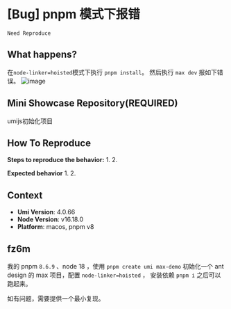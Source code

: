 # [Bug] pnpm 模式下报错

`Need Reproduce`

<!--
感谢您向我们反馈问题，为了高效的解决问题，我们期望你能提供以下信息：
-->

## What happens?

<!-- A clear and concise description of what the bug is. -->
<!-- 清晰的描述下遇到的问题。-->

在`node-linker=hoisted`模式下执行 `pnpm install`。
然后执行 `max dev` 报如下错误。
![image](https://github.com/umijs/umi/assets/14886044/6587cbe7-699d-4b1a-a5cb-81c3816d994d)

## Mini Showcase Repository(REQUIRED)

umijs初始化项目

<!-- 为节约大家的时间，无复现步骤的 ISSUE 会被关闭，提供之后再 REOPEN -->
<!-- YOUR_REPOSITORY_URL on github or stackbliz -->

## How To Reproduce

**Steps to reproduce the behavior:** 1. 2.

**Expected behavior** 1. 2.

<!-- 请提供复现链接/步骤，错误日志以及相关配置 -->

## Context

- **Umi Version**: 4.0.66
- **Node Version**: v16.18.0
- **Platform**: macos, pnpm v8

## fz6m

我的 pnpm `8.6.9` 、node 18 ，使用 `pnpm create umi max-demo` 初始化一个 ant design 的 max 项目，配置 `node-linker=hoisted` ， 安装依赖 `pnpm i` 之后可以跑起来。

如有问题，需要提供一个最小复现。
